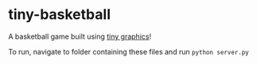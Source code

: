 # tiny-basketball

A basketball game built using [tiny graphics](https://github.com/encyclopedia-of-code/tiny-graphics-js)!

To run, navigate to folder containing these files and run `python server.py`